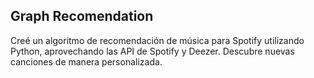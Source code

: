 ## Graph Recomendation
Creé un algoritmo de recomendación de música para Spotify utilizando Python, aprovechando las API de Spotify y Deezer. Descubre nuevas canciones de manera personalizada.
